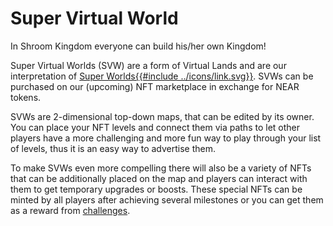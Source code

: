 # Super Virtual World

In Shroom Kingdom everyone can build his/her own Kingdom!

Super Virtual Worlds (SVW) are a form of Virtual Lands and are our interpretation of
<a href="//supermariomaker2.fandom.com/wiki/World_Maker" target="_blank" rel="noreferrer noopener">
Super Worlds{{#include ../icons/link.svg}}</a>.
SVWs can be purchased on our (upcoming) NFT marketplace in exchange for NEAR tokens.

SVWs are 2-dimensional top-down maps, that can be edited by its owner.
You can place your NFT levels and connect them via paths to let other players
have a more challenging and more fun way to play through your list of levels,
thus it is an easy way to advertise them.

To make SVWs even more compelling there will also be a variety of NFTs that can be additionally
placed on the map and players can interact with them to get temporary upgrades or boosts.
These special NFTs can be minted by all players after achieving several milestones or
you can get them as a reward from [challenges](3_Game_Activities/3_Challenges.md).
